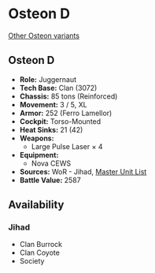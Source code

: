 # Osteon D

[Other Osteon variants](../osteon.md)

## Osteon D
- **Role:** Juggernaut
- **Tech Base:** Clan (3072)
- **Chassis:** 85 tons (Reinforced)
- **Movement:** 3 / 5, XL
- **Armor:** 252 (Ferro Lamellor)
- **Cockpit:** Torso-Mounted
- **Heat Sinks:** 21 (42)
- **Weapons:**
  - Large Pulse Laser × 4
- **Equipment:**
  - Nova CEWS
- **Sources:** WoR - Jihad, [Master Unit List](http://masterunitlist.info/Unit/Details/5825/osteon-d)
- **Battle Value:** 2587

## Availability

### Jihad
- Clan Burrock
- Clan Coyote
- Society

